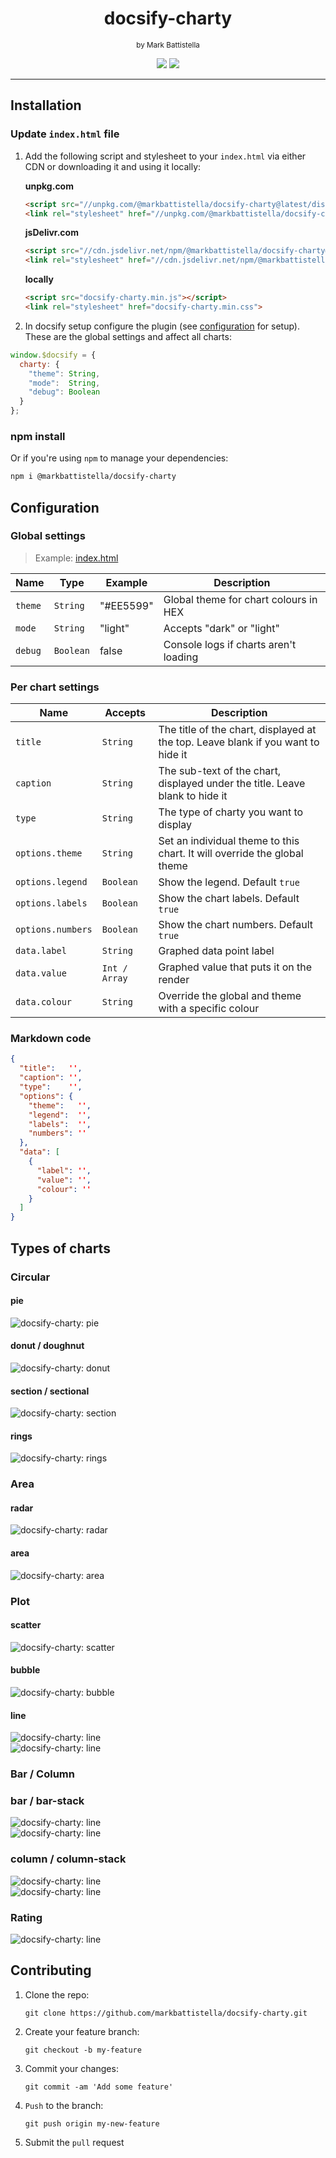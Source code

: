 <div align="center">

# docsify-charty

<small style="margin-bottom:2em;">by Mark Battistella</small>

[![](https://img.shields.io/badge/%20-@markbattistella-blue?logo=paypal&style=for-the-badge)](https://www.paypal.me/markbattistella/6AUD)
[![](https://img.shields.io/badge/%20-buymeacoffee-black?logo=buy-me-a-coffee&style=for-the-badge)](https://www.buymeacoffee.com/markbattistella)
</div>

---

## Installation

### Update `index.html` file

1. Add the following script and stylesheet to your `index.html` via either CDN or downloading it and using it locally:

    **unpkg.com**
    ```html
    <script src="//unpkg.com/@markbattistella/docsify-charty@latest/dist/docsify-charty.min.js"></script>
    <link rel="stylesheet" href="//unpkg.com/@markbattistella/docsify-charty@latest/dist/docsify-charty.min.css">
    ```

    **jsDelivr.com**
    ```html
    <script src="//cdn.jsdelivr.net/npm/@markbattistella/docsify-charty@latest"></script>
    <link rel="stylesheet" href="//cdn.jsdelivr.net/npm/@markbattistella/docsify-charty@latest/dist/docsify-charty.min.css">
    ```

    **locally**
    ```html
    <script src="docsify-charty.min.js"></script>
    <link rel="stylesheet" href="docsify-charty.min.css">
    ```

1. In docsify setup configure the plugin (see [configuration](#configuration) for setup). These are the global settings and affect all charts:

 ```js
 window.$docsify = {
   charty: {
     "theme": String,
     "mode":  String,
     "debug": Boolean
   }
 };
 ```

### npm install

Or if you're using `npm` to manage your dependencies:

```sh
npm i @markbattistella/docsify-charty
```

## Configuration

### Global settings

> Example: [index.html](https://github.com/markbattistella/docsify-charty-docs/blob/38573bff480009d5bbe7cdbbab12fe0474fa7407/index.html#L37-L40)

| Name    | Type      | Example   |  Description                              |
|---------|-----------|-----------|-------------------------------------------|
| `theme` | `String`  | "#EE5599" | Global theme for chart colours in HEX     |
| `mode`  | `String`  | "light"   | Accepts "dark" or "light"                 |
| `debug` | `Boolean` | false     | Console logs if charts aren't loading     |

### Per chart settings

| Name              | Accepts       | Description                              |
|-------------------|---------------|------------------------------------------|
| `title`           | `String`      | The title of the chart, displayed at the top. Leave blank if you want to hide it |
| `caption`         | `String`      | The sub-text of the chart, displayed under the title. Leave blank to hide it |
| `type`            | `String`      | The type of charty you want to display   |
| `options.theme`   | `String`      | Set an individual theme to this chart. It will override the global theme |
| `options.legend`  | `Boolean`     | Show the legend. Default `true`          |
| `options.labels`  | `Boolean`     | Show the chart labels. Default `true`    |
| `options.numbers` | `Boolean`     | Show the chart numbers. Default `true`   |
| `data.label`      | `String`      | Graphed data point label                 |
| `data.value`      | `Int / Array` | Graphed value that puts it on the render |
| `data.colour`     | `String`      | Override the global and theme with a specific colour |

### Markdown code

```json
{
  "title":   '',
  "caption": '',
  "type":    '',
  "options": {
    "theme":   '',
    "legend":  '',
    "labels":  '',
    "numbers": ''
  },
  "data": [
    {
      "label": '',
      "value": '',
      "colour": ''
    }
  ]
}
```

## Types of charts

### Circular

#### pie

![docsify-charty: pie](https://raw.githubusercontent.com/markbattistella/docsify-charty-docs/main/demo/pie.jpg)

#### donut / doughnut

![docsify-charty: donut](https://raw.githubusercontent.com/markbattistella/docsify-charty-docs/main/demo/donut.jpg)

#### section / sectional

![docsify-charty: section](https://raw.githubusercontent.com/markbattistella/docsify-charty-docs/main/demo/section.jpg)

#### rings

![docsify-charty: rings](https://raw.githubusercontent.com/markbattistella/docsify-charty-docs/main/demo/rings.jpg)

### Area

#### radar

![docsify-charty: radar](https://raw.githubusercontent.com/markbattistella/docsify-charty-docs/main/demo/radar.jpg)

#### area

![docsify-charty: area](https://raw.githubusercontent.com/markbattistella/docsify-charty-docs/main/demo/area.jpg)

### Plot

#### scatter

![docsify-charty: scatter](https://raw.githubusercontent.com/markbattistella/docsify-charty-docs/main/demo/scatter.jpg)

#### bubble

![docsify-charty: bubble](https://raw.githubusercontent.com/markbattistella/docsify-charty-docs/main/demo/bubble.jpg)

#### line

![docsify-charty: line](https://raw.githubusercontent.com/markbattistella/docsify-charty-docs/main/demo/line.jpg)<br>
![docsify-charty: line](https://raw.githubusercontent.com/markbattistella/docsify-charty-docs/main/demo/line-stack.jpg)

### Bar / Column

### bar / bar-stack

![docsify-charty: line](https://raw.githubusercontent.com/markbattistella/docsify-charty-docs/main/demo/bar.jpg)<br>
![docsify-charty: line](https://raw.githubusercontent.com/markbattistella/docsify-charty-docs/main/demo/bar-stack.jpg)

### column / column-stack

![docsify-charty: line](https://raw.githubusercontent.com/markbattistella/docsify-charty-docs/main/demo/column.jpg)<br>
![docsify-charty: line](https://raw.githubusercontent.com/markbattistella/docsify-charty-docs/main/demo/column-stack.jpg)

### Rating

![docsify-charty: line](https://raw.githubusercontent.com/markbattistella/docsify-charty-docs/main/demo/rating.jpg)

## Contributing

1. Clone the repo:

    `git clone https://github.com/markbattistella/docsify-charty.git`

1. Create your feature branch:

    `git checkout -b my-feature`

1. Commit your changes:

    `git commit -am 'Add some feature'`

1. `Push` to the branch:

    `git push origin my-new-feature`

1. Submit the `pull` request
